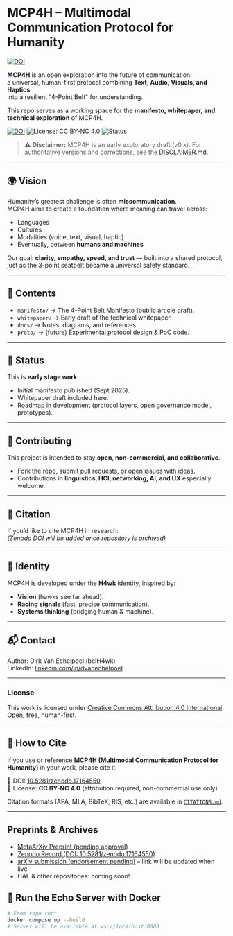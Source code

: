 # MCP4H – Multimodal Communication Protocol for Humanity

[![DOI](https://zenodo.org/badge/1060606240.svg)](https://doi.org/10.5281/zenodo.17164549)

**MCP4H** is an open exploration into the future of communication:  
a universal, human-first protocol combining **Text, Audio, Visuals, and Haptics**  
into a resilient "4-Point Belt" for understanding.  

This repo serves as a working space for the **manifesto, whitepaper, and technical exploration** of MCP4H.

[![DOI](https://zenodo.org/badge/DOI/10.5281/zenodo.1234567.svg)](https://doi.org/10.5281/zenodo.1234567)
![License: CC BY-NC 4.0](https://img.shields.io/badge/License-CC%20BY--NC%204.0-lightgrey.svg)
![Status](https://img.shields.io/badge/Status-Preprint-blue)

> ⚠️ **Disclaimer:** MCP4H is an early exploratory draft (v0.x). For authoritative versions and corrections, see the [DISCLAIMER.md](DISCLAIMER.md).

---

## 🌍 Vision
Humanity’s greatest challenge is often **miscommunication**.  
MCP4H aims to create a foundation where meaning can travel across:
- Languages
- Cultures
- Modalities (voice, text, visual, haptic)
- Eventually, between **humans and machines**

Our goal: **clarity, empathy, speed, and trust** — built into a shared protocol,  
just as the 3-point seatbelt became a universal safety standard.

---

## 📄 Contents
- `manifesto/` → The 4-Point Belt Manifesto (public article draft).  
- `whitepaper/` → Early draft of the technical whitepaper.  
- `docs/` → Notes, diagrams, and references.  
- `proto/` → (future) Experimental protocol design & PoC code.

---

## 🚀 Status
This is **early stage work**.  
- Initial manifesto published (Sept 2025).  
- Whitepaper draft included here.  
- Roadmap in development (protocol layers, open governance model, prototypes).  

---

## 🤝 Contributing
This project is intended to stay **open, non-commercial, and collaborative**.  
- Fork the repo, submit pull requests, or open issues with ideas.  
- Contributions in **linguistics, HCI, networking, AI, and UX** especially welcome.  

---

## 📢 Citation
If you’d like to cite MCP4H in research:  
*(Zenodo DOI will be added once repository is archived)*

---

## 🦅 Identity
MCP4H is developed under the **H4wk** identity, inspired by:  
- **Vision** (hawks see far ahead).  
- **Racing signals** (fast, precise communication).  
- **Systems thinking** (bridging human & machine).

---

## 📬 Contact
Author: Dirk Van Echelpoel (belH4wk)  
LinkedIn: [linkedin.com/in/dvanechelpoel](https://www.linkedin.com/in/dvanechelpoel)  

---

### License
This work is licensed under [Creative Commons Attribution 4.0 International](https://creativecommons.org/licenses/by/4.0/).  
Open, free, human-first.

---

## 📖 How to Cite

If you use or reference **MCP4H (Multimodal Communication Protocol for Humanity)** in your work, please cite it.

🔖 DOI: [10.5281/zenodo.17164550](https://doi.org/10.5281/zenodo.17164550)  
📜 License: **CC BY-NC 4.0** (attribution required, non-commercial use only)

Citation formats (APA, MLA, BibTeX, RIS, etc.) are available in [`CITATIONS.md`](CITATIONS.md).

---

## Preprints & Archives

- [MetaArXiv Preprint (pending approval)](https://osf.io/preprints/metaarxiv/mxhsg_v1)
- [Zenodo Record (DOI: 10.5281/zenodo.17164550)](https://doi.org/10.5281/zenodo.17164550)
- [arXiv submission (endorsement pending)](https://arxiv.org/) – link will be updated when live
- HAL & other repositories: coming soon!

## 🐳 Run the Echo Server with Docker
```bash
# From repo root
docker compose up --build
# Server will be available at ws://localhost:8080
```
